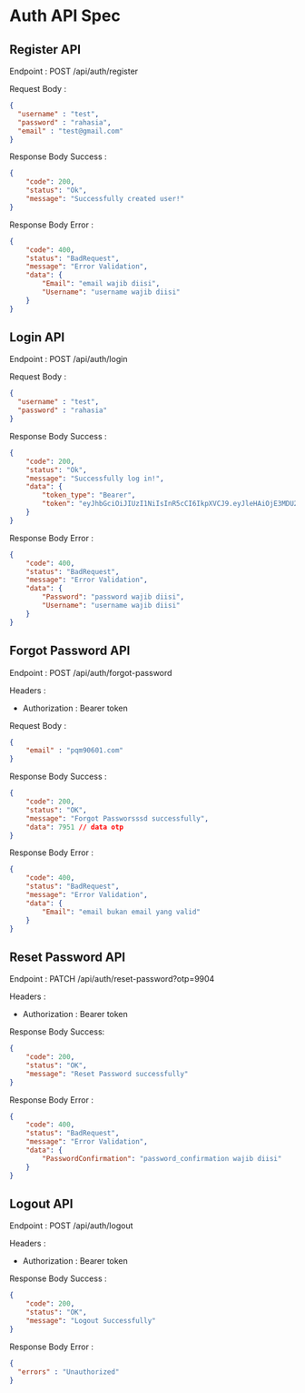 # Auth API Spec

## Register API

Endpoint :  POST /api/auth/register

Request Body :

```json
{
  "username" : "test",
  "password" : "rahasia",
  "email" : "test@gmail.com"
}
```

Response Body Success :

```json
{
    "code": 200,
    "status": "Ok",
    "message": "Successfully created user!"
}
```

Response Body Error : 

```json
{
    "code": 400,
    "status": "BadRequest",
    "message": "Error Validation",
    "data": {
        "Email": "email wajib diisi",
        "Username": "username wajib diisi"
    }
}
```

## Login API

Endpoint : POST /api/auth/login

Request Body :

```json
{
  "username" : "test",
  "password" : "rahasia"
}
```

Response Body Success : 

```json
{
    "code": 200,
    "status": "Ok",
    "message": "Successfully log in!",
    "data": {
        "token_type": "Bearer",
        "token": "eyJhbGciOiJIUzI1NiIsInR5cCI6IkpXVCJ9.eyJleHAiOjE3MDU2Mzk1NjUsImlhdCI6MTcwNTYzNTk2NSwibmJmIjoxNzA1NjM1OTY1LCJzdWIiOjR9.jO5b_ophTcHTNPvqZ7J9eRhawldiokb6UE342s3QQhY"
    }
}
```

Response Body Error :

```json
{
    "code": 400,
    "status": "BadRequest",
    "message": "Error Validation",
    "data": {
        "Password": "password wajib diisi",
        "Username": "username wajib diisi"
    }
}
```

## Forgot Password API

Endpoint : POST /api/auth/forgot-password

Headers :
- Authorization : Bearer token 

Request Body :

```json
{
    "email" : "pqm90601.com"
}
```

Response Body Success : 

```json
{
    "code": 200,
    "status": "OK",
    "message": "Forgot Passworsssd successfully",
    "data": 7951 // data otp
} 
```

Response Body Error : 

```json
{
    "code": 400,
    "status": "BadRequest",
    "message": "Error Validation",
    "data": {
        "Email": "email bukan email yang valid"
    }
}
```

## Reset Password API

Endpoint : PATCH /api/auth/reset-password?otp=9904

Headers :
- Authorization : Bearer token

Response Body Success:

```json
{
    "code": 200,
    "status": "OK",
    "message": "Reset Password successfully"
}
```

Response Body Error : 

```json
{
    "code": 400,
    "status": "BadRequest",
    "message": "Error Validation",
    "data": {
        "PasswordConfirmation": "password_confirmation wajib diisi"
    }
}
```

## Logout API

Endpoint : POST /api/auth/logout

Headers :
- Authorization : Bearer token

Response Body Success : 

```json
{
    "code": 200,
    "status": "OK",
    "message": "Logout Successfully"
}
```

Response Body Error : 

```json
{
  "errors" : "Unauthorized"
}
```